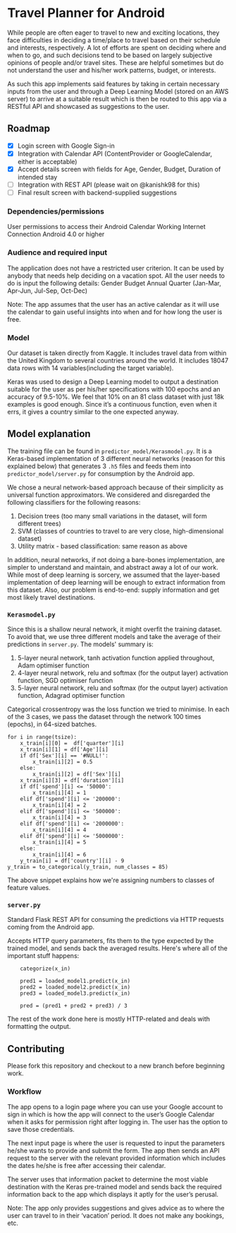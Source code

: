 # Travel Planner for Android

While people are often eager to travel to new and exciting locations, they face difficulties in deciding a time/place to travel based on their schedule and interests, respectively. A lot of efforts are spent on deciding where and when to go, and such decisions tend to be based on largely subjective opinions of people and/or travel sites. These are helpful sometimes but do not understand the user and his/her work patterns, budget, or interests. 

As such this app implements said features by taking in certain necessary inputs from the user and through a Deep Learning Model (stored on an AWS server) to arrive at a suitable result which is then be routed to this app via a RESTful API and showcased as suggestions to the user. 

## Roadmap

- [x] Login screen with Google Sign-in
- [x] Integration with Calendar API (ContentProvider or GoogleCalendar, either is acceptable)
- [x] Accept details screen with fields for Age, Gender, Budget, Duration of intended stay
- [ ] Integration with REST API (please wait on @kanishk98 for this)
- [ ] Final result screen with backend-supplied suggestions

### Dependencies/permissions
User permissions to access their Android Calendar
Working Internet Connection
Android 4.0 or higher 

### Audience and required input 
The application does not have a restricted user criterion. It can be used by anybody that needs help deciding on a vacation spot. All the user needs to do is input the following details: 
Gender 
Budget
Annual Quarter (Jan-Mar, Apr-Jun, Jul-Sep, Oct-Dec) 

Note: The app assumes that the user has an active calendar as it will use the calendar to gain useful insights into when and for how long the user is free. 

### Model 
Our dataset is taken directly from Kaggle. It includes travel data from within the United Kingdom to several countries around the world. It includes 18047 data rows with 14 variables(including the target variable).

Keras was used to design a Deep Learning model to output a destination suitable for the user as per his/her specifications with 100 epochs and an accuracy of 9.5-10%. We feel that 10% on an 81 class dataset with just 18k examples is good enough. Since it’s a continuous function, even when it errs, it gives a country similar to the one expected anyway. 

## Model explanation

The training file can be found in `predictor_model/Kerasmodel.py`. It is a Keras-based implementation of 3 different neural networks (reason for this explained below) that generates 3 `.h5` files and feeds them into `predictor_model/server.py` for consumption by the Android app. 

We chose a neural network-based approach because of their simplicity as universal function approximators. We considered and disregarded the following classifiers for the following reasons:

1. Decision trees (too many small variations in the dataset, will form different trees)
2. SVM (classes of countries to travel to are very close, high-dimensional dataset)
3. Utility matrix - based classification: same reason as above

In addition, neural networks, if not doing a bare-bones implementation, are simpler to understand and maintain, and abstract away a lot of our work. While most of deep learning is sorcery, we assumed that the layer-based implementation of deep learning will be enough to extract information from this dataset. Also, our problem is end-to-end: supply information and get most likely travel destinations.

### `Kerasmodel.py`

Since this is a shallow neural network, it might overfit the training dataset. To avoid that, we use three different models and take the average of their predictions in `server.py`. The models' summary is:
1. 5-layer neural network, tanh activation function applied throughout, Adam optimiser function
2. 4-layer neural network, relu and softmax (for the output layer) activation function, SGD optimiser function
3. 5-layer neural network, relu and softmax (for the output layer) activation function, Adagrad optimiser function

Categorical crossentropy was the loss function we tried to minimise. 
In each of the 3 cases, we pass the dataset through the network 100 times (epochs), in 64-sized batches. 

```
for i in range(tsize):
	x_train[i][0] =  df['quarter'][i]
	x_train[i][1] = df['Age'][i]
	if df['Sex'][i] == '#NULL!':
		x_train[i][2] = 0.5	
	else: 
		x_train[i][2] = df['Sex'][i]
	x_train[i][3] = df['duration'][i]
	if df['spend'][i] <= '50000':
		x_train[i][4] = 1
	elif df['spend'][i] <= '200000':
		x_train[i][4] = 2
	elif df['spend'][i] <= '500000':
		x_train[i][4] = 3
	elif df['spend'][i] <= '2000000':
		x_train[i][4] = 4
	elif df['spend'][i] <= '5000000':
		x_train[i][4] = 5
	else:
		x_train[i][4] = 6
	y_train[i] = df['country'][i] - 9
y_train = to_categorical(y_train, num_classes = 85)
```

The above snippet explains how we're assigning numbers to classes of feature values.

### `server.py`

Standard Flask REST API for consuming the predictions via HTTP requests coming from the Android app. 

Accepts HTTP query parameters, fits them to the type expected by the trained model, and sends back the averaged results. Here's where all of the important stuff happens:

```
    categorize(x_in)

    pred1 = loaded_model1.predict(x_in)
    pred2 = loaded_model2.predict(x_in)
    pred3 = loaded_model3.predict(x_in)

    pred = (pred1 + pred2 + pred3) / 3
```

The rest of the work done here is mostly HTTP-related and deals with formatting the output. 

## Contributing 

Please fork this repository and checkout to a new branch before beginning work. 

### Workflow
The app opens to a login page where you can use your Google account to sign in which is how the app will connect to the user’s Google Calendar when it asks for permission right after logging in. The user has the option to save those credentials.

The next input page is where the user is requested to input the parameters he/she wants to provide and submit the form. The app then sends an API request to the server with the relevant provided information which includes the dates he/she is free after accessing their calendar.

The server uses that information packet to determine the most viable destination with the Keras pre-trained model and sends back the required information back to the app which displays it aptly for the user’s perusal.

Note: The app only provides suggestions and gives advice as to where the user can travel to in their ‘vacation’ period. It does not make any bookings, etc.

